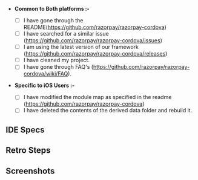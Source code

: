 * **Common to Both platforms :-**

  - [ ] I have gone through the README(https://github.com/razorpay/razorpay-cordova)
  - [ ] I have searched for a similar issue (https://github.com/razorpay/razorpay-cordova/issues)
  - [ ] I am using the latest version of our framework (https://github.com/razorpay/razorpay-cordova/releases)
  - [ ] I have cleaned my project.
  - [ ] I have gone through FAQ's (https://github.com/razorpay/razorpay-cordova/wiki/FAQ).

* **Specific to iOS Users :-**
  - [ ] I have modified the module map as specified in the readme (https://github.com/razorpay/razorpay-cordova)
  - [ ] I have deleted the contents of the derived data folder and rebuild it.
  
<!-- Describe your issue in detail. -->

## IDE Specs
<!-- Required. Specify your Xcode Version (iOS) -->
<!-- Required. Specify your Java and Gradle version (Android) -->
<!-- Razorpay Package Version -->

## Retro Steps
<!-- 
  Required.
-->

## Screenshots 
<!-- Optional.It'll just help us understand your issue better. -->
